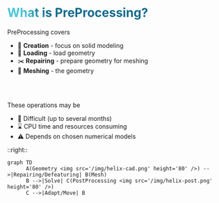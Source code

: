 # What is PreProcessing?

PreProcessing covers

- 📝 **Creation** - focus on solid modeling
- 📁 **Loading** - load geometry
- ✂️ **Repairing** - prepare geometry for meshing
- 🚀 **Meshing** - the geometry
<br>
<br>

These operations may be

- 📣 Difficult (up to several months)
- ⌛ CPU time and resources consuming 
- ⚠️ Depends on chosen numerical models

<!--
You can have `style` tag in markdown to override the style for the current page.
Learn more: https://sli.dev/features/slide-scope-style
-->
<style>
h1 {
  background-color: #2B90B6;
  background-image: linear-gradient(45deg, #4EC5D4 10%, #146b8c 20%);
  background-size: 100%;
  -webkit-background-clip: text;
  -moz-background-clip: text;
  -webkit-text-fill-color: transparent;
  -moz-text-fill-color: transparent;
}
</style>

::right::

```mermaid {theme: 'neutral', scale: 1.0}
graph TD
      A(Geometry <img src='/img/helix-cad.png' height='80' />) -->|Repairing/Defeaturing| B(Mesh)
      B -->|Solve| C(PostProcessing <img src='/img/helix-post.png' height='80' />)
      C -->|Adapt/Move| B
```

